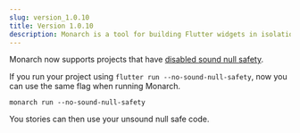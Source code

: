 ```yaml
---
slug: version_1.0.10
title: Version 1.0.10
description: Monarch is a tool for building Flutter widgets in isolation. It makes it easy to build, test and debug complex UIs.
---
```


Monarch now supports projects that have [disabled sound null safety](https://dart.dev/null-safety/unsound-null-safety).

If you run your project using `flutter run --no-sound-null-safety`, now you can use the same
flag when running Monarch.

```
monarch run --no-sound-null-safety
```

You stories can then use your unsound null safe code.
